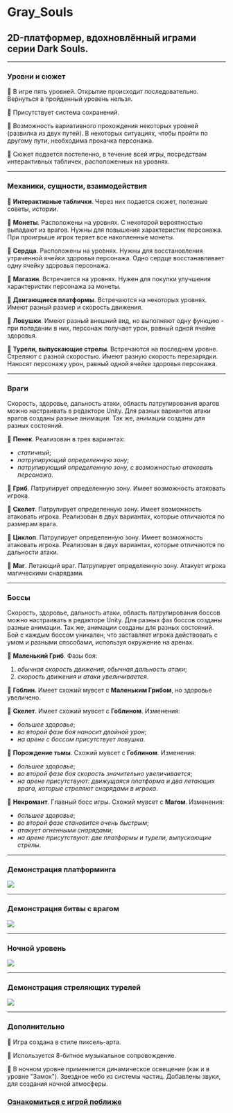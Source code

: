 # Gray_Souls
## 2D-платформер, вдохновлённый играми серии Dark Souls.
____
### Уровни и сюжет
:small_blue_diamond: В игре пять уровней. Открытие происходит последовательно. Вернуться в пройденный уровень нельзя.

:small_blue_diamond: Присутствует система сохранений.

:small_blue_diamond: Возможность вариативного прохождения некоторых уровней (развилка из двух путей). В некоторых ситуациях, чтобы пройти по другому пути, необходима прокачка персонажа.

:small_blue_diamond: Сюжет подается постепенно, в течение всей игры, посредствам интерактивных табличек, расположенных на уровнях.
____
### Механики, сущности, взаимодействия
:small_orange_diamond: **Интерактивные таблички**. Через них подается сюжет, полезные советы, истории.

:small_orange_diamond: **Монеты**. Расположены на уровнях. С некоторой вероятностью выпадают из врагов. Нужны для повышения характеристик персонажа. При проигрыше игрок теряет все накопленные монеты.

:small_orange_diamond: **Сердца**. Расположены на уровнях. Нужны для восстановления утраченной ячейки здоровья персонажа. Одно сердце восстанавливает одну ячейку здоровья персонажа.

:small_orange_diamond: **Магазин**. Встречается на уровнях. Нужен для покупки улучшения характеристик персонажа за монеты.

:small_orange_diamond: **Двигающиеся платформы**. Встречаются на некоторых уровнях. Имеют разный размер и скорость движения.

:small_orange_diamond: **Ловушки**. Имеют разный внешний вид, но выполняют одну функцию - при попадании в них, персонаж получает урон, равный одной ячейке здоровья.

:small_orange_diamond: **Турели, выпускающие стрелы**. Встречаются на последнем уровне. Стреляют с разной скоростью. Имеют разную скорость перезарядки. Наносят персонажу урон, равный одной ячейке здоровья персонажа. 
____
### Враги
Скорость, здоровье, дальность атаки, область патрулирования врагов можно настраивать в редакторе Unity. Для разных вариантов атаки врагов созданы разные анимации. Так же, анимации созданы для разных состояний.

:japanese_ogre: **Пенек**. Реализован в трех вариантах:
* *статичный*;
* *патрулирующий определенную зону*;
* *патрулирующий определенную зону, с возможностью атаковать персонажа*.

:japanese_ogre: **Гриб**. Патрулирует определенную зону. Имеет возможность атаковать игрока.

:japanese_ogre: **Скелет**. Патрулирует определенную зону. Имеет возможность атаковать игрока. Реализован в двух вариантах, которые отличаются по размерам врага.

:japanese_ogre: **Циклоп**. Патрулирует определенную зону. Имеет возможность атаковать игрока. Реализован в двух вариантах, которые отличаются по дальности атаки.

:japanese_ogre: **Маг**. Летающий враг. Патрулирует определенную зону. Атакует игрока магическими снарядами.
____
### Боссы
Скорость, здоровье, дальность атаки, область патрулирования боссов можно настраивать в редакторе Unity. Для разных фаз боссов созданы разные анимации. Так же, анимации созданы для разных состояний. Бой с каждым боссом уникален, что заставляет игрока действовать с умом и разными способами, используя окружение на аренах.

:japanese_goblin: **Маленький Гриб**. Фазы боя:
1. *обычная скорость движения, обычная дальность атаки*;
2. *скорость движения и атаки увеличивается*.

:japanese_goblin: **Гоблин**. Имеет схожий мувсет с **Маленьким Грибом**, но здоровье увеличено.

:japanese_goblin: **Скелет**. Имеет схожий мувсет с **Гоблином**. Изменения:
* *большее здоровье*;
* *во второй фазе боя наносит двойной урон*;
* *на арене с боссом присутствует ловушка*.

:japanese_goblin: **Порождение тьмы**. Схожий мувсет с **Гоблином**. Изменения:
* *большее здоровье*;
* *во второй фазе боя скорость значительно увеличивается*;
* *на арене присутствуют: движущаяся платформа и два летающих врага, которые стреляют снарядами в игрока*.

:japanese_goblin: **Некромант**. Главный босс игры. Схожий мувсет с **Магом**. Изменения:
* *большее здоровье*;
* *во второй фазе становится очень быстрым*;
* *атакует огненными снарядами*;
* *на арене присутствуют: две платформы и турели, выпускающие стрелы*.
____
### Демонстрация платформинга
![](https://img.itch.zone/aW1nLzE2MTQ3NzE0LmdpZg==/original/ZVelFt.gif)
____
### Демонстрация битвы с врагом
![](https://img.itch.zone/aW1nLzE2MTQ3NzYzLmdpZg==/original/N9kepT.gif)
____
### Ночной уровень
![](https://img.itch.zone/aW1nLzE2MTQ3ODAwLmdpZg==/original/RO9OrD.gif)
____
### Демонстрация стреляющих турелей
![](https://img.itch.zone/aW1nLzE2MTQ3ODQ1LmdpZg==/original/9wdj5V.gif)
____
### Дополнительно
:large_blue_circle: Игра создана в стиле пиксель-арта.

:large_blue_circle: Используется 8-битное музыкальное сопровождение.

:large_blue_circle: В ночном уровне применяется динамическое освещение (как и в уровне "Замок"). Звездное небо из системы частиц. Добавлены звуки, для создания ночной атмосферы.

### [Ознакомиться с игрой поближе](https://tsa-productions-indie.itch.io/gray-souls)
